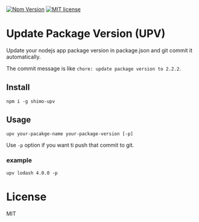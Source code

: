 [![Npm Version](https://img.shields.io/npm/v/shimo-upv.svg?style=flat)](https://img.shields.io/npm/v/shimo-upv.svg?style=flat)
[![MIT license](http://img.shields.io/badge/license-MIT-brightgreen.svg)](http://opensource.org/licenses/MIT)

# Update Package Version (UPV)

Update your nodejs app package version in package.json and git commit it automatically.

The commit message is like `chore: update package version to 2.2.2`.

## Install

`npm i -g shimo-upv`

## Usage

`upv your-pacakge-name your-package-version [-p]`

Use `-p` option if you want ti push that commit to git.

### example

`upv lodash 4.0.0 -p`

# License

MIT
